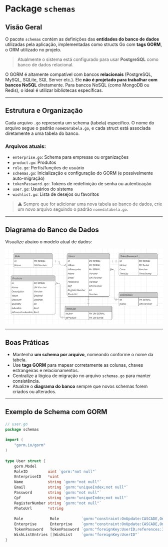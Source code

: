 # Package `schemas`

## Visão Geral

O pacote `schemas` contém as definições das **entidades do banco de dados** utilizadas pela aplicação, implementadas como structs Go com **tags GORM**, o ORM utilizado no projeto.

> Atualmente o sistema está configurado para usar **PostgreSQL** como banco de dados relacional.

O GORM é altamente compatível com bancos **relacionais** (PostgreSQL, MySQL, SQLite, SQL Server etc.). Ele **não é projetado para trabalhar com bancos NoSQL** diretamente. Para bancos NoSQL (como MongoDB ou Redis), o ideal é utilizar bibliotecas específicas.

---

## Estrutura e Organização

Cada arquivo `.go` representa um schema (tabela) específico. O nome do arquivo segue o padrão `nomeDaTabela.go`, e cada struct está associada diretamente a uma tabela do banco.

### Arquivos atuais:

- `enterprise.go`: Schema para empresas ou organizações
- `product.go`: Produtos
- `role.go`: Perfis/funções de usuário
- `schemas.go`: Inicialização e configuração do GORM (e possivelmente auto-migração)
- `tokenPassword.go`: Tokens de redefinição de senha ou autenticação
- `user.go`: Usuários do sistema
- `wishlist.go`: Lista de desejos ou favoritos

> ⚠️ Sempre que for adicionar uma nova tabela ao banco de dados, crie um novo arquivo seguindo o padrão `nomedatabela.go`.

---

## Diagrama do Banco de Dados

Visualize abaixo o modelo atual de dados:

![Diagrama do Banco de Dados](https://github.com/ExtraProjects860/Project-Device-Mobile/raw/dev/backend/api/schemas/diagram-db-sql.png)

---

## Boas Práticas

- Mantenha **um schema por arquivo**, nomeando conforme o nome da tabela.
- Use **tags GORM** para mapear corretamente as colunas, chaves estrangeiras e relacionamentos.
- Centralize a lógica de migração no arquivo `schemas.go` para manter consistência.
- Atualize o **diagrama do banco** sempre que novos schemas forem criados ou alterados.

---

## Exemplo de Schema com GORM

```go
// user.go
package schemas

import (
	"gorm.io/gorm"
)

type User struct {
	gorm.Model
	RoleID         uint `gorm:"not null"`
	EnterpriseID   *uint
	Name           string `gorm:"not null"`
	Email          string `gorm:"uniqueIndex;not null"`
	Password       string `gorm:"not null"`
	Cpf            string `gorm:"uniqueIndex;not null"`
	RegisterNumber string `gorm:"not null"`
	PhotoUrl       *string

	Role            Role          `gorm:"constraint:OnUpdate:CASCADE,OnDelete:CASCADE;"`
	Enterprise      Enterprise    `gorm:"constraint:OnUpdate:CASCADE,OnDelete:CASCADE;"`
	TokenPassword   TokenPassword `gorm:"foreignKey:UserID;references:ID;constraint:OnUpdate:CASCADE,OnDelete:CASCADE;"`
	WishListEntries []WishList    `gorm:"foreignKey:UserID"`
}
